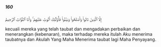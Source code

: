 ##### 160

<span class="ayah">إِلَّا ٱلَّذِينَ تَابُوا۟ وَأَصْلَحُوا۟ وَبَيَّنُوا۟ فَأُو۟لَٰٓئِكَ أَتُوبُ عَلَيْهِمْ ۚ وَأَنَا ٱلتَّوَّابُ ٱلرَّحِيمُ</span>

<span class="ayah_translation">kecuali mereka yang telah taubat dan mengadakan perbaikan dan menerangkan (kebenaran), maka terhadap mereka itulah Aku menerima taubatnya dan Akulah Yang Maha Menerima taubat lagi Maha Penyayang.</span>
